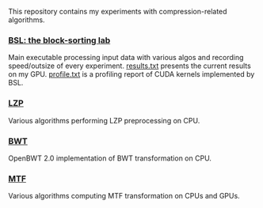 This repository contains my experiments with compression-related algorithms.

### [BSL: the block-sorting lab](bsl.cu)
Main executable processing input data with various algos and recording speed/outsize of every experiment.
[results.txt](results.txt) presents the current results on my GPU.
[profile.txt](profile.txt) is a profiling report of CUDA kernels implemented by BSL.

### [LZP](lzp)
Various algorithms performing LZP preprocessing on CPU.

### [BWT](bwt)
OpenBWT 2.0 implementation of BWT transformation on CPU.

### [MTF](mtf)
Various algorithms computing MTF transformation on CPUs and GPUs.
